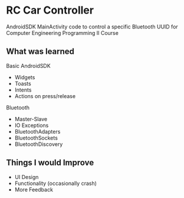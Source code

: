# RC Car Controller
AndroidSDK MainActivity code to control  a specific Bluetooth UUID for Computer Engineering Programming II Course

## What was learned
Basic AndroidSDK
* Widgets
* Toasts
* Intents
* Actions on press/release

Bluetooth
* Master-Slave 
* IO Exceptions
* BluetoothAdapters
* BluetoothSockets
* BluetoothDiscovery

## Things I would Improve
* UI Design
* Functionality (occasionally crash)
* More Feedback
